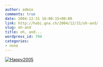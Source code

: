 ```yaml
---
author: admin
comments: true
date: 2004-12-31 16:00:15+00:00
link: http://habi.gna.ch/2004/12/31/oh-and/
slug: oh-and
title: oh, and...
wordpress_id: 704
categories:
- none
---
```



[![Happy2005](http://habi.gna.ch/blog/images/happy2005-tm.jpg)](http://habi.gna.ch/blog/images/happy2005.jpg)

